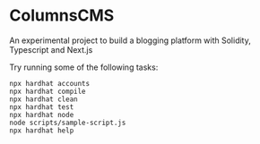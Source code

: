 # ColumnsCMS

An experimental project to build a blogging platform with Solidity, Typescript and Next.js

Try running some of the following tasks:

```shell
npx hardhat accounts
npx hardhat compile
npx hardhat clean
npx hardhat test
npx hardhat node
node scripts/sample-script.js
npx hardhat help
```
